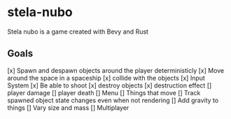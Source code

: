 # stela-nubo
Stela nubo is a game created with Bevy and Rust

## Goals
[x] Spawn and despawn objects around the player deterministicly
[x] Move around the space in a spaceship 
[x] collide with the objects
[x] Input System
[x] Be able to shoot 
[x] destroy objects
[x] destruction effect
[] player damage
[] player death
[] Menu
[] Things that move
[] Track spawned object state changes even when not rendering
[] Add gravity to things
[] Vary size and mass
[] Multiplayer


